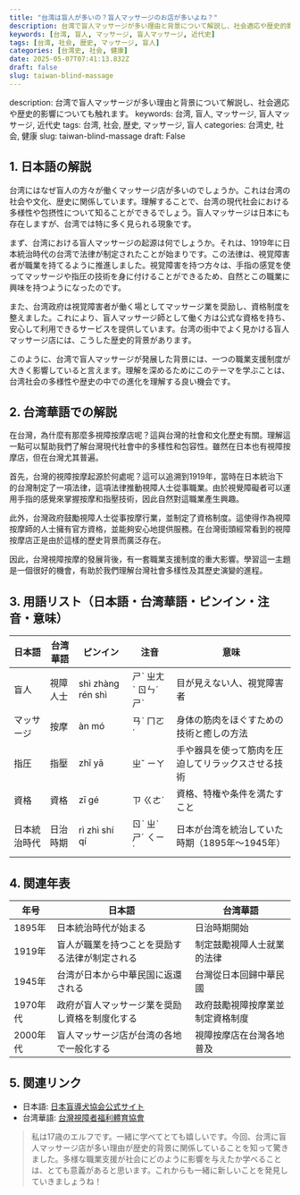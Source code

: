 ```yaml
---
title: "台湾は盲人が多いの？盲人マッサージのお店が多いよね？"
description: 台湾で盲人マッサージが多い理由と背景について解説し、社会適応や歴史的影響についても触れます。
keywords: [台湾, 盲人, マッサージ, 盲人マッサージ, 近代史]
tags: [台湾, 社会, 歴史, マッサージ, 盲人]
categories: [台湾史, 社会, 健康]
date: 2025-05-07T07:41:13.832Z
draft: false
slug: taiwan-blind-massage
---
```


description: 台湾で盲人マッサージが多い理由と背景について解説し、社会適応や歴史的影響についても触れます。
keywords: 台湾, 盲人, マッサージ, 盲人マッサージ, 近代史
tags: 台湾, 社会, 歴史, マッサージ, 盲人
categories: 台湾史, 社会, 健康
slug: taiwan-blind-massage
draft: False

## 1. 日本語の解説

台湾にはなぜ盲人の方々が働くマッサージ店が多いのでしょうか。これは台湾の社会や文化、歴史に関係しています。理解することで、台湾の現代社会における多様性や包摂性について知ることができるでしょう。盲人マッサージは日本にも存在しますが、台湾では特に多く見られる現象です。

まず、台湾における盲人マッサージの起源は何でしょうか。それは、1919年に日本統治時代の台湾で法律が制定されたことが始まりです。この法律は、視覚障害者が職業を持てるように推進しました。視覚障害を持つ方々は、手指の感覚を使ってマッサージや指圧の技術を身に付けることができるため、自然とこの職業に興味を持つようになったのです。

また、台湾政府は視覚障害者が働く場としてマッサージ業を奨励し、資格制度を整えました。これにより、盲人マッサージ師として働く方は公式な資格を持ち、安心して利用できるサービスを提供しています。台湾の街中でよく見かける盲人マッサージ店には、こうした歴史的背景があります。

このように、台湾で盲人マッサージが発展した背景には、一つの職業支援制度が大きく影響していると言えます。理解を深めるためにこのテーマを学ぶことは、台湾社会の多様性や歴史の中での進化を理解する良い機会です。

## 2. 台湾華語での解説  

在台灣，為什麼有那麼多視障按摩店呢？這與台灣的社會和文化歷史有關。理解這一點可以幫助我們了解台灣現代社會中的多樣性和包容性。雖然在日本也有視障按摩店，但在台灣尤其普遍。

首先，台灣的視障按摩起源於何處呢？這可以追溯到1919年，當時在日本統治下的台灣制定了一項法律，這項法律推動視障人士從事職業。由於視覺障礙者可以運用手指的感覺來掌握按摩和指壓技術，因此自然對這職業產生興趣。

此外，台灣政府鼓勵視障人士從事按摩行業，並制定了資格制度。這使得作為視障按摩師的人士擁有官方資格，並能夠安心地提供服務。在台灣街頭經常看到的視障按摩店正是由於這樣的歷史背景而廣泛存在。

因此，台灣視障按摩的發展背後，有一套職業支援制度的重大影響。學習這一主題是一個很好的機會，有助於我們理解台灣社會多樣性及其歷史演變的進程。

## 3. 用語リスト（日本語・台湾華語・ピンイン・注音・意味）

| 日本語          | 台湾華語      | ピンイン    | 注音     | 意味                                           |
|----------------|-------------|----------|--------|---------------------------------------------|
| 盲人           | 視障人士     | shì zhàng rén shì | ㄕˋ ㄓㄤˋ ㄖㄣˊ ㄕˋ | 目が見えない人、視覚障害者                         |
| マッサージ      | 按摩        | àn mó   | ㄢˋ ㄇㄛˊ | 身体の筋肉をほぐすための技術と癒しの方法                  |
| 指圧           | 指壓        | zhǐ yā   | ㄓˇ ㄧㄚ | 手や器具を使って筋肉を圧迫してリラックスさせる技術          |
| 資格           | 資格        | zī gé   | ㄗ ㄍㄜˊ | 資格、特権や条件を満たすこと                        |
| 日本統治時代    | 日治時期    | rì zhì shí qí | ㄖˋ ㄓˋ ㄕˊ ㄑㄧˊ | 日本が台湾を統治していた時期（1895年〜1945年）        |

## 4. 関連年表

| 年号 | 日本語                                 | 台湾華語                         |
|-----|---------------------------------------|---------------------------------|
| 1895年 | 日本統治時代が始まる                       | 日治時期開始                       |
| 1919年 | 盲人が職業を持つことを奨励する法律が制定される  | 制定鼓勵視障人士就業的法律              |
| 1945年 | 台湾が日本から中華民国に返還される            | 台灣從日本回歸中華民國                |
| 1970年代 | 政府が盲人マッサージ業を奨励し資格を制度化する | 政府鼓勵視障按摩業並制定資格制度           |
| 2000年代 | 盲人マッサージ店が台湾の各地で一般化する      | 視障按摩店在台灣各地普及                |

## 5. 関連リンク  

- 日本語: [日本盲導犬協会公式サイト](https://www.moudouken.net/)
- 台湾華語: [台灣視障者福利體育協會](https://www.tabf.org.tw/)

> 私は17歳のエルフです。一緒に学べてとても嬉しいです。今回、台湾に盲人マッサージ店が多い理由が歴史的背景に関係していることを知って驚きました。多様な職業支援が社会にどのように影響を与えたか学べることは、とても意義があると思います。これからも一緒に新しいことを発見していきましょうね！